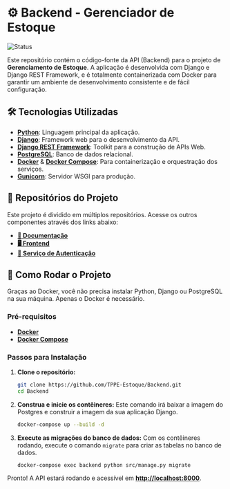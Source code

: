 # ⚙️ Backend - Gerenciador de Estoque

![Status](https://img.shields.io/badge/status-em--desenvolvimento-yellow)

Este repositório contém o código-fonte da API (Backend) para o projeto de **Gerenciamento de Estoque**. A aplicação é desenvolvida com Django e Django REST Framework, e é totalmente containerizada com Docker para garantir um ambiente de desenvolvimento consistente e de fácil configuração.

## 🛠️ Tecnologias Utilizadas

-   **[Python](https://www.python.org/)**: Linguagem principal da aplicação.
-   **[Django](https://www.djangoproject.com/)**: Framework web para o desenvolvimento da API.
-   **[Django REST Framework](https://www.django-rest-framework.org/)**: Toolkit para a construção de APIs Web.
-   **[PostgreSQL](https://www.postgresql.org/)**: Banco de dados relacional.
-   **[Docker](https://www.docker.com/)** & **[Docker Compose](https://docs.docker.com/compose/)**: Para containerização e orquestração dos serviços.
-   **[Gunicorn](https://gunicorn.org/)**: Servidor WSGI para produção.

## 🔗 Repositórios do Projeto

Este projeto é dividido em múltiplos repositórios. Acesse os outros componentes através dos links abaixo:

-   **[📄 Documentação](https://github.com/TPPE-Estoque/Doc)**
-   **[🖥️ Frontend](https://github.com/TPPE-Estoque/Frontend)**
-   **[🔑 Serviço de Autenticação](https://github.com/TPPE-Estoque/Auth)**

## 🚀 Como Rodar o Projeto

Graças ao Docker, você não precisa instalar Python, Django ou PostgreSQL na sua máquina. Apenas o Docker é necessário.

### Pré-requisitos

-   **[Docker](https://docs.docker.com/get-docker/)**
-   **[Docker Compose](https://docs.docker.com/compose/install/)**

### Passos para Instalação

1.  **Clone o repositório:**
    ```bash
    git clone https://github.com/TPPE-Estoque/Backend.git
    cd Backend
    ```

2.  **Construa e inicie os contêineres:**
    Este comando irá baixar a imagem do Postgres e construir a imagem da sua aplicação Django.
    ```bash
    docker-compose up --build -d
    ```

3.  **Execute as migrações do banco de dados:**
    Com os contêineres rodando, execute o comando `migrate` para criar as tabelas no banco de dados.
    ```bash
    docker-compose exec backend python src/manage.py migrate
    ```

Pronto! A API estará rodando e acessível em **[http://localhost:8000](http://localhost:8000)**.

